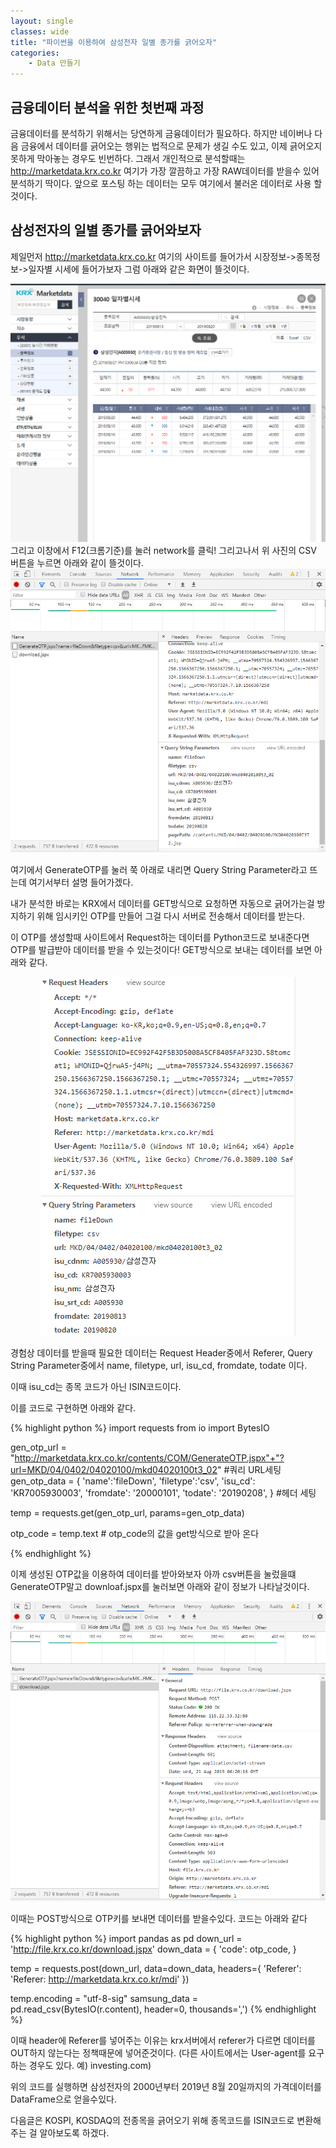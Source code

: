 ```yaml
---
layout: single
classes: wide
title: "파이썬을 이용하여 삼성전자 일별 종가를 긁어오자"
categories:
    - Data 만들기
---
```


## 금융데이터 분석을 위한 첫번째 과정
금융데이터를 분석하기 위해서는 당연하게 금융데이터가 필요하다. 하지만 네이버나 다음 금융에서 데이터를 긁어오는 행위는 법적으로 문제가 생길 수도 있고, 이제 긁어오지 못하게 막아놓는 경우도 빈번하다. 그래서 개인적으로 분석할때는 http://marketdata.krx.co.kr 여기가 가장 깔끔하고 가장 RAW데이터를 받을수 있어 분석하기 딱이다. 앞으로 포스팅 하는 데이터는 모두 여기에서 불러온 데이터로 사용 할 것이다.
## 삼성전자의 일별 종가를 긁어와보자
제일먼저 http://marketdata.krx.co.kr 여기의 사이트를 들어가서 시장정보->종목정보->일자별 시세에 들어가보자 그럼 아래와 같은 화면이 뜰것이다. 


<center><img src="/images/make_data/1.PNG" ></center>
그리고 이창에서 F12(크롬기준)를 눌러 network를 클릭! 그리고나서 위 사진의 CSV 버튼을 누르면 아래와 같이 뜰것이다.


<center><img src="/images/make_data/2.PNG" ></center>


여기에서 GenerateOTP를 눌러 쭉 아래로 내리면 Query String Parameter라고 뜨는데 여기서부터 설명 들어가겠다.

내가 분석한 바로는 KRX에서 데이터를 GET방식으로 요청하면 자동으로 긁어가는걸 방지하기 위해 임시키인 OTP를 만들어 그걸 다시 서버로 전송해서 데이터를 받는다.

이 OTP를 생성할때 사이트에서 Request하는 데이터를 Python코드로 보내준다면 OTP를 발급받아 데이터를 받을 수 있는것이다!
GET방식으로 보내는 데이터를 보면 아래와 같다.


<center><img src="/images/make_data/3.PNG" ></center>


경험상 데이터를 받을때 필요한 데이터는 Request Header중에서 Referer, Query String Parameter중에서 name, filetype, url, isu_cd, fromdate, todate 이다. 

이때 isu_cd는 종목 코드가 아닌 ISIN코드이다.

이를 코드로 구현하면 아래와 같다.

{% highlight python %}
import requests
from io import BytesIO

gen_otp_url = "http://marketdata.krx.co.kr/contents/COM/GenerateOTP.jspx"+"?url=MKD/04/0402/04020100/mkd04020100t3_02"
#쿼리 URL세팅
gen_otp_data = {
    'name':'fileDown',
    'filetype':'csv',
    'isu_cd': 'KR7005930003',
    'fromdate': '20000101',
    'todate': '20190208',
} #헤더 세팅

temp = requests.get(gen_otp_url, params=gen_otp_data)
    
otp_code = temp.text # otp_code의 값을 get방식으로 받아 온다

{% endhighlight %}


이제 생성된 OTP값을 이용하여 데이터를 받아와보자 아까 csv버튼을 눌렀을떄 GenerateOTP말고 downloaf.jspx를 눌러보면 아래와 같이 정보가 나타날것이다.


<center><img src="/images/make_data/4.PNG" ></center>



이때는 POST방식으로 OTP키를 보내면 데이터를 받을수있다. 코드는 아래와 같다



{% highlight python %}
import pandas as pd
down_url = 'http://file.krx.co.kr/download.jspx'
down_data = {
    'code': otp_code,
}

temp = requests.post(down_url, data=down_data, headers={
    'Referer': 'Referer: http://marketdata.krx.co.kr/mdi'
})

temp.encoding = "utf-8-sig"
samsung_data = pd.read_csv(BytesIO(r.content), header=0, thousands=',')
{% endhighlight %}



이때 header에 Referer를 넣어주는 이유는 krx서버에서 referer가 다르면 데이터를 OUT하지 않는다는 정책때문에 넣어준것이다.
(다른 사이트에서는 User-agent를 요구하는 경우도 있다. 예) investing.com)


위의 코드를 실행하면 삼성전자의 2000년부터 2019년 8월 20일까지의 가격데이터를 DataFrame으로 얻을수있다.




다음글은 KOSPI, KOSDAQ의 전종목을 긁어오기 위해 종목코드를 ISIN코드로 변환해주는 걸 알아보도록 하겠다.
